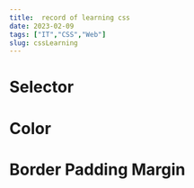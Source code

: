 ```yaml
---
title:  record of learning css
date: 2023-02-09
tags: ["IT","CSS","Web"]
slug: cssLearning
--- 
```


# Selector

# Color

# Border Padding Margin


